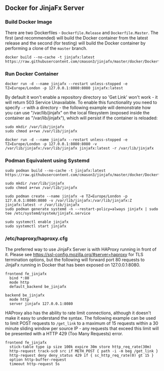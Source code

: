 ## Docker for JinjaFx Server

### Build Docker Image

There are two Dockerfiles - `Dockerfile.Release` and `Dockerfile.Master`. The first (and recommended) will build the Docker container from the latest release and the second (for testing) will build the Docker container by performing a clone of the `master` branch.

```
docker build --no-cache -t jinjafx:latest https://raw.githubusercontent.com/cmason3/jinjafx/master/docker/Dockerfile.Release
```

### Run Docker Container
```
docker run -d --name jinjafx --restart unless-stopped -e TZ=Europe/London -p 127.0.0.1:8080:8080 jinjafx:latest
```

By default it won't enable a repository directory so 'Get Link' won't work - it will return 503 Service Unavailable. To enable this functionality you need to specify `-r` with a directory - the following example will demonstrate how you can use "/var/lib/jinjafx" on the local filesystem (exposed inside the container as "/var/lib/jinjafx"), which will persist if the container is reloaded:

```
sudo mkdir /var/lib/jinjafx
sudo chmod a+rwx /var/lib/jinjafx

docker run -d --name jinjafx --restart unless-stopped -e TZ=Europe/London -p 127.0.0.1:8080:8080 -v /var/lib/jinjafx:/var/lib/jinjafx jinjafx:latest -r /var/lib/jinjafx
```

### Podman Equivalent using Systemd

```
sudo podman build --no-cache -t jinjafx:latest https://raw.githubusercontent.com/cmason3/jinjafx/master/docker/Dockerfile.Release

sudo mkdir /var/lib/jinjafx
sudo chmod a+rwx /var/lib/jinjafx

sudo podman create --name jinjafx -e TZ=Europe/London -p 127.0.0.1:8080:8080 -v /var/lib/jinjafx:/var/lib/jinjafx:Z jinjafx:latest -r /var/lib/jinjafx
sudo podman generate systemd -n --restart-policy=always jinjafx | sudo tee /etc/systemd/system/jinjafx.service

sudo systemctl enable jinjafx
sudo systemctl start jinjafx
```

### /etc/haproxy/haproxy.cfg

The preferred way to use JinjaFx Server is with HAProxy running in front of it. Please see https://ssl-config.mozilla.org/#server=haproxy for TLS termination options, but the following will forward port 80 requests to JinjaFx running in Docker that has been exposed on 127.0.0.1:8080.

```
frontend fe_jinjafx
  bind *:80
  mode http
  default_backend be_jinjafx

backend be_jinjafx
  mode http
  server jinjafx 127.0.0.1:8080
```

HAProxy also has the ability to rate limit connections, although it doesn't make it easy to understand the syntax. The following example can be used to limit POST requests to `/get_link` to a maximum of 15 requests within a 30 minute sliding window per source IP - any requests that exceed this limit will be presented with a HTTP 429 (Too Many Requests) error.

```
frontend fe_jinjafx
  stick-table type ip size 100k expire 30m store http_req_rate(30m)
  http-request track-sc0 src if METH_POST { path -i -m beg /get_link }
  http-request deny deny_status 429 if { sc_http_req_rate(0) gt 15 }
  option http-buffer-request
  timeout http-request 5s
```
